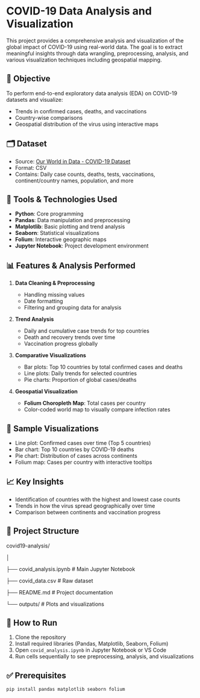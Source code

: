 # COVID-19 Data Analysis and Visualization

This project provides a comprehensive analysis and visualization of the global impact of COVID-19 using real-world data. The goal is to extract meaningful insights through data wrangling, preprocessing, analysis, and various visualization techniques including geospatial mapping.

## 📌 Objective

To perform end-to-end exploratory data analysis (EDA) on COVID-19 datasets and visualize:
- Trends in confirmed cases, deaths, and vaccinations
- Country-wise comparisons
- Geospatial distribution of the virus using interactive maps

## 🗂️ Dataset

- Source: [Our World in Data - COVID-19 Dataset](https://ourworldindata.org/covid-deaths)  
- Format: CSV  
- Contains: Daily case counts, deaths, tests, vaccinations, continent/country names, population, and more

## 🔧 Tools & Technologies Used

- **Python**: Core programming
- **Pandas**: Data manipulation and preprocessing
- **Matplotlib**: Basic plotting and trend analysis
- **Seaborn**: Statistical visualizations
- **Folium**: Interactive geographic maps
- **Jupyter Notebook**: Project development environment

## 📊 Features & Analysis Performed

1. **Data Cleaning & Preprocessing**
   - Handling missing values
   - Date formatting
   - Filtering and grouping data for analysis

2. **Trend Analysis**
   - Daily and cumulative case trends for top countries
   - Death and recovery trends over time
   - Vaccination progress globally

3. **Comparative Visualizations**
   - Bar plots: Top 10 countries by total confirmed cases and deaths
   - Line plots: Daily trends for selected countries
   - Pie charts: Proportion of global cases/deaths

4. **Geospatial Visualization**
   - **Folium Choropleth Map**: Total cases per country
   - Color-coded world map to visually compare infection rates

## 📌 Sample Visualizations

- Line plot: Confirmed cases over time (Top 5 countries)
- Bar chart: Top 10 countries by COVID-19 deaths
- Pie chart: Distribution of cases across continents
- Folium map: Cases per country with interactive tooltips

## 📈 Key Insights

- Identification of countries with the highest and lowest case counts
- Trends in how the virus spread geographically over time
- Comparison between continents and vaccination progress

## 📁 Project Structure

covid19-analysis/

│

├── covid_analysis.ipynb # Main Jupyter Notebook

├── covid_data.csv # Raw dataset

├── README.md # Project documentation

└── outputs/ # Plots and visualizations

## 🚀 How to Run

1. Clone the repository
2. Install required libraries (Pandas, Matplotlib, Seaborn, Folium)
3. Open `covid_analysis.ipynb` in Jupyter Notebook or VS Code
4. Run cells sequentially to see preprocessing, analysis, and visualizations

## ✅ Prerequisites

```bash
pip install pandas matplotlib seaborn folium
